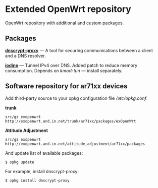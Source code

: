 # Extended OpenWrt repository #
OpenWrt repository with additional and custom packages.

## Packages ##
[**dnscrypt-proxy**](http://dnscrypt.org/) — A tool for securing communications between a client and a DNS resolver.

[**iodine**](http://code.kryo.se/iodine/) — Tunnel IPv4 over DNS. Added patch to reduce memory consumption. Depends on *kmod-tun* — install separately.

## Software repository for ar71xx devices ##
Add third-party source to your opkg configuration file */etc/opkg.conf*:

**trunk**

    src/gz exopenwrt http://exopenwrt.and.in.net/trunk/ar71xx/packages/exOpenWrt

**Attitude Adjustment**

    src/gz exopenwrt http://exopenwrt.and.in.net/attitude_adjustment/ar71xx/packages

And update list of available packages:

    $ opkg update

For example, install dnscrypt-proxy:

    $ opkg install dnscrypt-proxy
